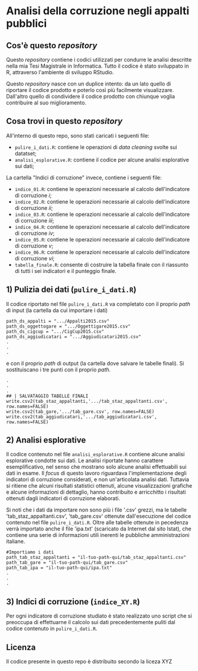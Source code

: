 # Analisi della corruzione negli appalti pubblici

## Cos'è questo _repository_
Questo _repository_ contiene i codici utilizzati per condurre le analisi descritte nella mia Tesi Magistrale in Informatica. Tutto il codice è stato sviluppato in R, attraverso l'ambiente di sviluppo RStudio. 

Questo _repository_ nasce con un duplice intento: da un lato quello di riportare il codice prodotto e poterlo così più facilmente visualizzare. Dall'altro quello di condividere il codice prodotto con chiunque voglia contribuire al suo miglioramento.  

## Cosa trovi in questo _repository_ 
All'interno di questo repo, sono stati caricati i seguenti file: 
- `pulire_i_dati.R`: contiene le operazioni di _data cleaning_ svolte sui datatset;
- `analisi_esplorative.R`: contiene il codice per alcune analisi esplorative sui dati;

La cartella "Indici di corruzione" invece, contiene i seguenti file:
- `indice_01.R`: contiene le operazioni necessarie al calcolo dell'indicatore di corruzione _i_;
- `indice_02.R`: contiene le operazioni necessarie al calcolo dell'indicatore di corruzione _ii_;
- `indice_03.R`: contiene le operazioni necessarie al calcolo dell'indicatore di corruzione _iii_;
- `indice_04.R`: contiene le operazioni necessarie al calcolo dell'indicatore di corruzione _iv_;
- `indice_05.R`: contiene le operazioni necessarie al calcolo dell'indicatore di corruzione _v_;
- `indice_06.R`: contiene le operazioni necessarie al calcolo dell'indicatore di corruzione _vi_;
- `tabella_finale.R`: consente di costruire la tabella finale con il riassunto di tutti i sei indicatori e il punteggio finale.

## 1) Pulizia dei dati (`pulire_i_dati.R`)
Il codice riportato nel file `pulire_i_dati.R` va completato con il proprio _path_ di input (la cartella da cui importare i dati) 

```
path_ds_appalti = ".../Appalti2015.csv"
path_ds_oggettogare = ".../Oggettigare2015.csv" 
path_ds_cigcup = ".../CigCup2015.csv"
path_ds_aggiudicatari = ".../Aggiudicatari2015.csv"
.
.
.
```
e con il proprio _path_ di output (la cartella dove salvare le tabelle finali). Si sostituiscano i tre punti con il proprio _path_. 

```
.
.
.
## | SALVATAGGIO TABELLE FINALI
write.csv2(tab_staz_appaltanti,'.../tab_staz_appaltanti.csv', row.names=FALSE)
write.csv2(tab_gare,'.../tab_gare.csv', row.names=FALSE)
write.csv2(tab_aggiudicatari,'.../tab_aggiudicatari.csv', row.names=FALSE)
```
## 2) Analisi esplorative
Il codice contenuto nel file `analisi_esplorative.R` contiene alcune analisi esplorative condotte sui dati. Le analisi riportate hanno carattere esemplificativo, nel senso che mostrano solo alcune analisi effettuabili sui dati in esame. Il _focus_ di questo lavoro riguardava l'implementazione degli indicatori di corruzione considerati, e non un'articolata analisi dati. Tuttavia si ritiene che alcuni risultati statistici ottenuti, alcune visualizzazioni grafiche e alcune informazioni di dettaglio, hanno contribuito e arricchitto i risultati ottenuti dagli indicatori di corruzione elaborati.

Si noti che i dati da importare non sono più i file '.csv' grezzi, ma le tabelle 'tab_staz_appaltanti.csv', 'tab_gare.csv' ottenute dall'esecuzione del codice contenuto nel file `pulire_i_dati.R`. Oltre alle tabelle ottenute in pecedenza verrà importato anche il file 'ipa.txt' (scaricato da Internet dal sito Istat), che contiene una serie di informazioni utili inerenti le pubbliche amministrazioni italiane.

```
#Importiamo i dati
path_tab_staz_appaltanti = "il-tuo-path-qui/tab_staz_appaltanti.csv"
path_tab_gare = "il-tuo-path-qui/tab_gare.csv"
path_tab_ipa = "il-tuo-path-qui/ipa.txt"
.
.
.
```

## 3) Indici di corruzione (`indice_XY.R`)
Per ogni indicatore di corruzione studiato è stato realizzato uno script che si preoccupa di effettuarne il calcolo sui dati precedentemente puliti dal codice contenuto in `pulire_i_dati.R`.

## Licenza
Il codice presente in questo repo è distribuito secondo la liceza XYZ
